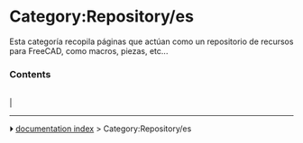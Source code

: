 # Category:Repository/es
Esta categoría recopila páginas que actúan como un repositorio de recursos para FreeCAD, como macros, piezas, etc\...

### Contents

|     |     |     |
| --- | --- | --- |
|



---
⏵ [documentation index](../README.md) > Category:Repository/es
